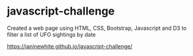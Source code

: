 # javascript-challenge

Created a web page using HTML, CSS, Bootstrap, Javascript and D3 to filter a list of UFO sightings by date

https://janinewhite.github.io/javascript-challenge/


